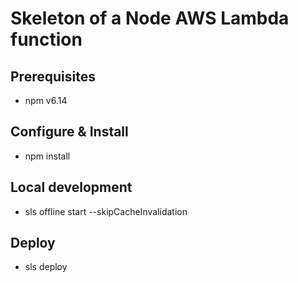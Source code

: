 # Skeleton of a Node AWS Lambda function

## Prerequisites

- npm v6.14

## Configure & Install

- npm install

## Local development

- sls offline start --skipCacheInvalidation

## Deploy

- sls deploy


